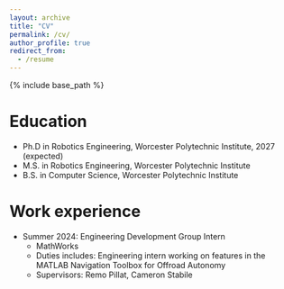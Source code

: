 ```yaml
---
layout: archive
title: "CV"
permalink: /cv/
author_profile: true
redirect_from:
  - /resume
---
```


{% include base_path %}

Education
======
* Ph.D in Robotics Engineering, Worcester Polytechnic Institute, 2027 (expected)
* M.S. in Robotics Engineering, Worcester Polytechnic Institute
* B.S. in Computer Science, Worcester Polytechnic Institute

Work experience
======
* Summer 2024: Engineering Development Group Intern 
  * MathWorks 
  * Duties includes: Engineering intern working on features in the MATLAB Navigation Toolbox for Offroad Autonomy 
  * Supervisors: Remo Pillat, Cameron Stabile 
  
<!-- Skills
======
* Skill 1
* Skill 2
  * Sub-skill 2.1
  * Sub-skill 2.2
  * Sub-skill 2.3
* Skill 3

Publications
======
  <ul>{% for post in site.publications reversed %}
    {% include archive-single-cv.html %}
  {% endfor %}</ul>
  
Talks
======
  <ul>{% for post in site.talks reversed %}
    {% include archive-single-talk-cv.html  %}
  {% endfor %}</ul>
  
Teaching
======
  <ul>{% for post in site.teaching reversed %}
    {% include archive-single-cv.html %}
  {% endfor %}</ul>
  
Service and leadership
======
* Currently signed in to 43 different slack teams -->

